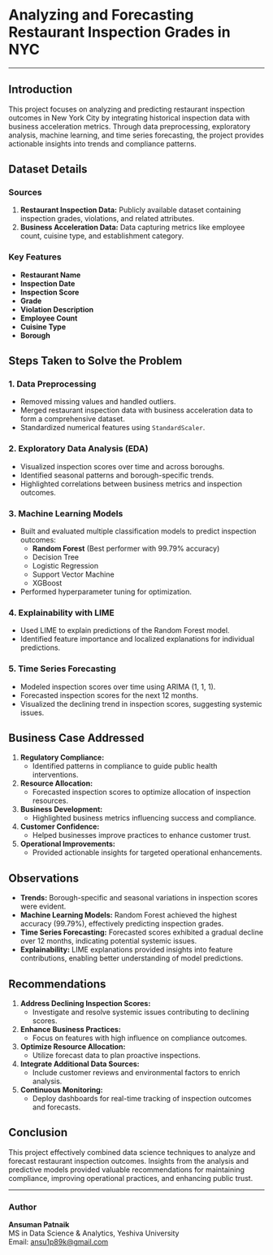 # **Analyzing and Forecasting Restaurant Inspection Grades in NYC**

---

## **Introduction**
This project focuses on analyzing and predicting restaurant inspection outcomes in New York City by integrating historical inspection data with business acceleration metrics. Through data preprocessing, exploratory analysis, machine learning, and time series forecasting, the project provides actionable insights into trends and compliance patterns.


## **Dataset Details**

### **Sources**
1. **Restaurant Inspection Data:** Publicly available dataset containing inspection grades, violations, and related attributes.
2. **Business Acceleration Data:** Data capturing metrics like employee count, cuisine type, and establishment category.

### **Key Features**
- **Restaurant Name**
- **Inspection Date**
- **Inspection Score**
- **Grade**
- **Violation Description**
- **Employee Count**
- **Cuisine Type**
- **Borough**


## **Steps Taken to Solve the Problem**

### **1. Data Preprocessing**
- Removed missing values and handled outliers.
- Merged restaurant inspection data with business acceleration data to form a comprehensive dataset.
- Standardized numerical features using `StandardScaler`.

### **2. Exploratory Data Analysis (EDA)**
- Visualized inspection scores over time and across boroughs.
- Identified seasonal patterns and borough-specific trends.
- Highlighted correlations between business metrics and inspection outcomes.

### **3. Machine Learning Models**
- Built and evaluated multiple classification models to predict inspection outcomes:
  - **Random Forest** (Best performer with 99.79% accuracy)
  - Decision Tree
  - Logistic Regression
  - Support Vector Machine
  - XGBoost
- Performed hyperparameter tuning for optimization.

### **4. Explainability with LIME**
- Used LIME to explain predictions of the Random Forest model.
- Identified feature importance and localized explanations for individual predictions.

### **5. Time Series Forecasting**
- Modeled inspection scores over time using ARIMA (1, 1, 1).
- Forecasted inspection scores for the next 12 months.
- Visualized the declining trend in inspection scores, suggesting systemic issues.


## **Business Case Addressed**

1. **Regulatory Compliance:**
   - Identified patterns in compliance to guide public health interventions.
2. **Resource Allocation:**
   - Forecasted inspection scores to optimize allocation of inspection resources.
3. **Business Development:**
   - Highlighted business metrics influencing success and compliance.
4. **Customer Confidence:**
   - Helped businesses improve practices to enhance customer trust.
5. **Operational Improvements:**
   - Provided actionable insights for targeted operational enhancements.


## **Observations**
- **Trends:** Borough-specific and seasonal variations in inspection scores were evident.
- **Machine Learning Models:** Random Forest achieved the highest accuracy (99.79%), effectively predicting inspection grades.
- **Time Series Forecasting:** Forecasted scores exhibited a gradual decline over 12 months, indicating potential systemic issues.
- **Explainability:** LIME explanations provided insights into feature contributions, enabling better understanding of model predictions.


## **Recommendations**

1. **Address Declining Inspection Scores:**
   - Investigate and resolve systemic issues contributing to declining scores.
2. **Enhance Business Practices:**
   - Focus on features with high influence on compliance outcomes.
3. **Optimize Resource Allocation:**
   - Utilize forecast data to plan proactive inspections.
4. **Integrate Additional Data Sources:**
   - Include customer reviews and environmental factors to enrich analysis.
5. **Continuous Monitoring:**
   - Deploy dashboards for real-time tracking of inspection outcomes and forecasts.


## **Conclusion**
This project effectively combined data science techniques to analyze and forecast restaurant inspection outcomes. Insights from the analysis and predictive models provided valuable recommendations for maintaining compliance, improving operational practices, and enhancing public trust.

---

### **Author**

**Ansuman Patnaik**  
MS in Data Science & Analytics, Yeshiva University  
Email: ansu1p89k@gmail.com

